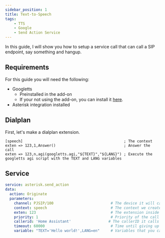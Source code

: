 ```yaml
---
sidebar_position: 1
title: Text-to-Speech
tags:
    - TTS
    - Google
    - Send Action Service
---
```


In this guide, I will show you how to setup a service call that can call a SIP endpoint, say something and hangup.

## Requirements

For this guide you will need the following:

- Googletts
    - Preinstalled in the add-on
    - If your not using the add-on, you can install it <a href="https://zaf.github.io/asterisk-googletts">here</a>.
- Asterisk integration installed

## Dialplan

First, let's make a dialplan extension.

```editorconfig title="extensions.conf"
[speech]                                              ; The context
exten => 123,1,Answer()                               ; Answer the call
exten => 123,n,agi(googletts.agi,"${TEXT}","${LANG}") ; Execute the googletts agi script with the TEXT and LANG variables
```

## Service

```yaml title="Service"
service: asterisk.send_action
data:
  action: Originate
  parameters:
    channel: PJSIP/100                          # The device it will call
    context: speech                             # The context we created in the dialplan
    exten: 123                                  # The extension inside that context
    priority: 1                                 # Priority of the call
    callerid: 'Home Assistant'                 # The callerID it calls as
    timeout: 60000                              # Time until giving up in ms
    variable: "TEXT='Hello world!',LANG=en"     # Variables that you can use in the dialplan
```

